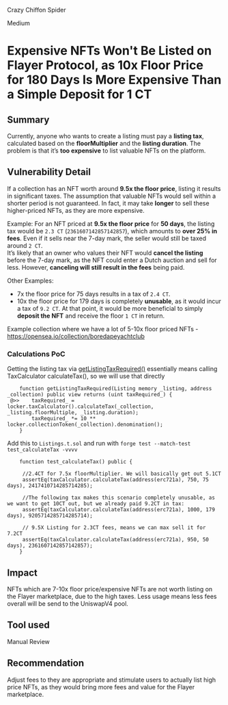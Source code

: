 Crazy Chiffon Spider

Medium

# Expensive NFTs Won't Be Listed on Flayer Protocol, as 10x Floor Price for 180 Days Is More Expensive Than a Simple Deposit for 1 CT

## Summary
Currently, anyone who wants to create a listing must pay a **listing tax**, calculated based on the **floorMultiplier** and the **listing duration**. The problem is that it’s **too expensive** to list valuable NFTs on the platform.

## Vulnerability Detail
If a collection has an NFT worth around **9.5x the floor price**, listing it results in significant taxes. The assumption that valuable NFTs would sell within a shorter period is not guaranteed. In fact, it may take **longer** to sell these higher-priced NFTs, as they are more expensive.

Example:
 For an NFT priced at **9.5x the floor price** for **50 days**, the listing tax would be `2.3 CT` (`2361607142857142857`), which amounts to **over 25% in fees**. Even if it sells near the 7-day mark, the seller would still be taxed around `2 CT`.  
 It’s likely that an owner who values their NFT would **cancel the listing** before the 7-day mark, as the NFT could enter a Dutch auction and sell for less. However, **canceling will still result in the fees** being paid.

Other Examples:
- 7x the floor price for 75 days results in a tax of `2.4 CT`.
- 10x the floor price for 179 days is completely **unusable**, as it would incur a tax of `9.2 CT`. At that point, it would be more beneficial to simply **deposit the NFT** and receive the floor `1 CT` in return.

Example collection where we have a lot of 5-10x floor priced NFTs - https://opensea.io/collection/boredapeyachtclub

### Calculations PoC

Getting the listing tax via [getListingTaxRequired()](https://github.com/sherlock-audit/2024-08-flayer/blob/0ec252cf9ef0f3470191dcf8318f6835f5ef688c/flayer/src/contracts/Listings.sol#L766-L772) essentially means calling TaxCalculator calculateTax(), so we will use that directly
```solidity
    function getListingTaxRequired(Listing memory _listing, address _collection) public view returns (uint taxRequired_) {
 @>>    taxRequired_ = locker.taxCalculator().calculateTax(_collection, _listing.floorMultiple, _listing.duration);
        taxRequired_ *= 10 ** locker.collectionToken(_collection).denomination();
    }
```    

Add this to `Listings.t.sol` and run with `forge test --match-test test_calculateTax -vvvv`
```solidity
    function test_calculateTax() public {

     //2.4CT for 7.5x floorMultiplier. We will basically get out 5.1CT
     assertEq(taxCalculator.calculateTax(address(erc721a), 750, 75 days), 2417410714285714285);

     //The following tax makes this scenario completely unusable, as we want to get 10CT out, but we already paid 9.2CT in tax:
     assertEq(taxCalculator.calculateTax(address(erc721a), 1000, 179 days), 9205714285714285714);

     // 9.5X Listing for 2.3CT fees, means we can max sell it for 7.2CT
     assertEq(taxCalculator.calculateTax(address(erc721a), 950, 50 days), 2361607142857142857);
    }
```

## Impact
NFTs which are 7-10x floor price/expensive NFTs are not worth listing on the Flayer marketplace, due to the high taxes. Less usage means less fees overall will be send to the UniswapV4 pool.

## Tool used

Manual Review

## Recommendation
Adjust fees to they are appropriate and stimulate users to actually list high price NFTs, as they would bring more fees and value for the Flayer marketplace.